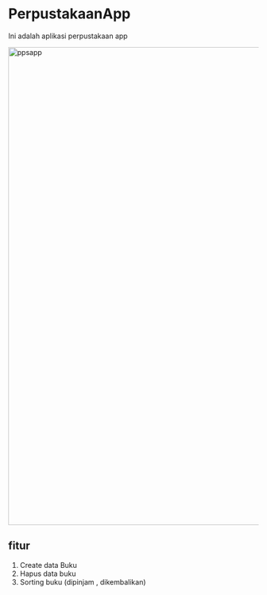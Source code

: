 # PerpustakaanApp
Ini adalah aplikasi perpustakaan app 

<img width="960" alt="ppsapp" src="https://user-images.githubusercontent.com/45890656/103523604-af76b300-4eae-11eb-8f74-465b050c31fe.PNG">



## fitur
1. Create data Buku
2. Hapus data buku
3. Sorting buku (dipinjam , dikembalikan)

